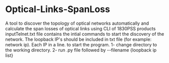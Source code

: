 # Optical-Links-SpanLoss
A tool to discover the topology of optical networks automatically and calculate the span losses of optical links using CLI of 1830PSS products
inputTelnet.txt file contains the intial commands to start the discovery of the network.
The loopback IP's should be included in txt file (for example: network ip). Each IP in a line.
to start the program.
1- change directory to the working directory.
2- run .py file followed by --filename {loopback ip list}
